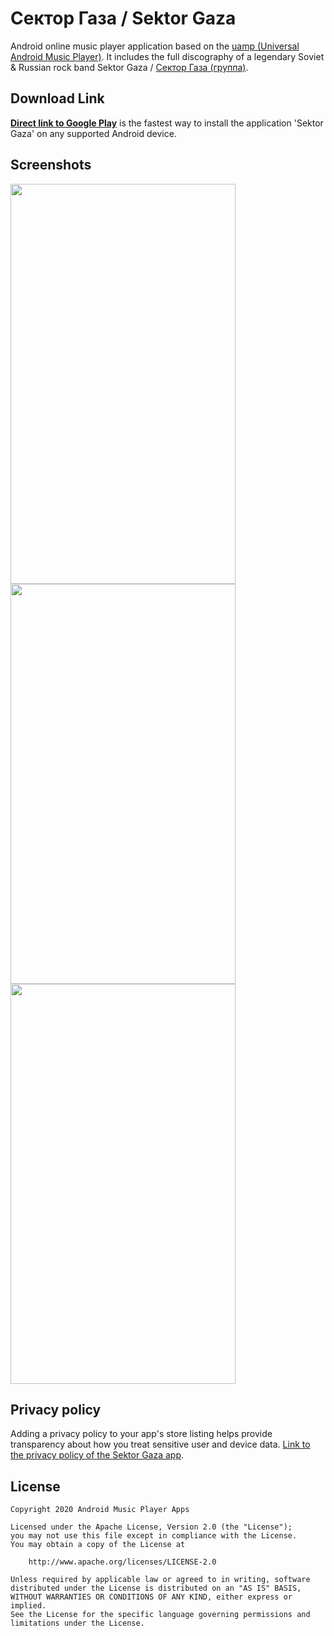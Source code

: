 Сектор Газа / Sektor Gaza
=====================================

Android online music player application based on the [uamp (Universal Android Music Player)](https://github.com/android/uamp). 
It includes the full discography of a legendary Soviet & Russian rock band Sektor Gaza / [Сектор Газа (группа)](https://ru.wikipedia.org/wiki/%D0%A1%D0%B5%D0%BA%D1%82%D0%BE%D1%80_%D0%93%D0%B0%D0%B7%D0%B0_(%D0%B3%D1%80%D1%83%D0%BF%D0%BF%D0%B0)).

## Download Link

[__Direct link to Google Play__](https://play.google.com/store/apps/details?id=com.olehka.sektorgaza) is the fastest way to install the application 'Sektor Gaza' on any supported Android device.

## Screenshots

<img src="https://raw.githubusercontent.com/Android-Music-Player-Apps/korol-i-shut/master/screenshots/Screenshot_XXX.png" width="360" height="640"> 
<img src="https://raw.githubusercontent.com/Android-Music-Player-Apps/korol-i-shut/master/screenshots/Screenshot_YYY.png" width="360" height="640"> 
<img src="https://raw.githubusercontent.com/Android-Music-Player-Apps/korol-i-shut/master/screenshots/Screenshot_ZZZ.png" width="360" height="640">

## Privacy policy

Adding a privacy policy to your app's store listing helps provide transparency about how you treat sensitive user and device data.
[Link to the privacy policy of the Sektor Gaza app](privacy_policy.html).

## License

    Copyright 2020 Android Music Player Apps

    Licensed under the Apache License, Version 2.0 (the "License");
    you may not use this file except in compliance with the License.
    You may obtain a copy of the License at

        http://www.apache.org/licenses/LICENSE-2.0

    Unless required by applicable law or agreed to in writing, software
    distributed under the License is distributed on an "AS IS" BASIS,
    WITHOUT WARRANTIES OR CONDITIONS OF ANY KIND, either express or implied.
    See the License for the specific language governing permissions and
    limitations under the License.
